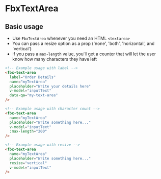 # FbxTextArea

## Basic usage

- Use `FbxTextArea` whenever you need an HTML `<textarea>`
- You can pass a resize option as a prop ('none', 'both', 'horizontal', and 'vertical')
- If you pass a `max-length` value, you'll get a counter that will let the user know how many characters they have left

```html
<!-- Example usage with label -->
<fbx-text-area
  label="Order Details"
  name="myTextArea"
  placeholder="Write your details here"
  v-model="inputText"
  data-qa="my-text-area"
/>

<!-- Example usage with character count -->
<fbx-text-area
  name="myTextArea"
  placeholder="Write something here..."
  v-model="inputText"
  :max-length="200"
/>

<!-- Example usage with resize -->
<fbx-text-area
  name="myTextArea"
  placeholder="Write something here..."
  resize="vertical"
  v-model="inputText"
/>
```

